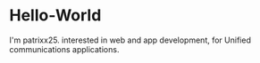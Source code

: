 # Hello-World

I'm patrixx25. interested in web and app development, for Unified communications applications.
